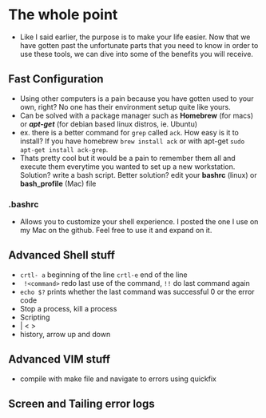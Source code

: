# The whole point

* Like I said earlier, the purpose is to make your life easier. Now that we have gotten past the unfortunate parts that you need to know in order to use these tools, we can dive into some of the benefits you will receive. 

## Fast Configuration

* Using other computers is a pain because you have gotten used to your own, right? No one has their environment setup quite like yours. 
* Can be solved with a package manager such as __Homebrew__ (for macs) or ___apt-get___ (for debian based linux distros, ie. Ubuntu)
* ex. there is a better command for ``` grep ``` called ``` ack ```. How easy is it to install? If you have homebrew ``` brew install ack ``` or with apt-get ``` sudo apt-get install ack-grep ```. 
* Thats pretty cool but it would be a pain to remember them all and execute them everytime you wanted to set up a new workstation. Solution? write a bash script. Better solution? edit your __bashrc__ (linux) or __bash_profile__ (Mac) file

### .bashrc

* Allows you to customize your shell experience. I posted the one I use on my Mac on the github. Feel free to use it and expand on it.


## Advanced Shell stuff

* ``` crtl- a ``` beginning of the line ``` crtl-e ``` end of the line
* ``` !<command>``` redo last use of the command, ``` !! ``` do last command again
* ``` echo $? ``` prints whether the last command was successful 0 or the error code
* Stop a process, kill a process
* Scripting
* | < >
* history, arrow up and down

## Advanced VIM stuff

* compile with make file and navigate to errors using quickfix

## Screen and Tailing error logs
